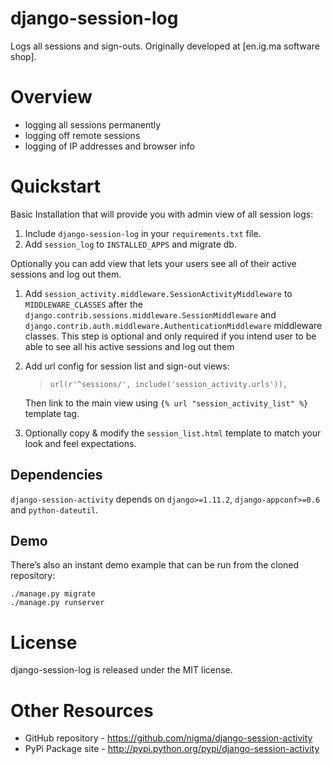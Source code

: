 # django-session-log


Logs all sessions and sign-outs. Originally developed at [en.ig.ma
software shop].

Overview
========

- logging all sessions permanently
- logging off remote sessions
- logging of IP addresses and browser info


Quickstart
==========

Basic Installation that will provide you with admin view of all session logs:

1.  Include `django-session-log` in your `requirements.txt` file.
2.  Add `session_log` to `INSTALLED_APPS` and migrate db.


Optionally you can add view that lets your users see all of their active sessions
and log out them. 

1.  Add `session_activity.middleware.SessionActivityMiddleware` to
    `MIDDLEWARE_CLASSES` after the
    `django.contrib.sessions.middleware.SessionMiddleware` and
    `django.contrib.auth.middleware.AuthenticationMiddleware` middleware
    classes. This step is optional and only required if you intend user to be
    able to see all his active sessions and log out them
2.  Add url config for session list and sign-out views:

    > ``` {.sourceCode .python}
    > url(r'^sessions/', include('session_activity.urls')),
    > ```

    Then link to the main view using `{% url "session_activity_list" %}`
    template tag.

3.  Optionally copy & modify the `session_list.html` template to match
    your look and feel expectations.

## Dependencies
`django-session-activity` depends on `django>=1.11.2`,
`django-appconf>=0.6` and `python-dateutil`.

## Demo


There’s also an instant demo example that can be run from the cloned
repository:

    ./manage.py migrate
    ./manage.py runserver
    

License
=======

django-session-log is released under the MIT license.

Other Resources
===============

-   GitHub repository -
    <https://github.com/nigma/django-session-activity>
-   PyPi Package site -
    <http://pypi.python.org/pypi/django-session-activity>
